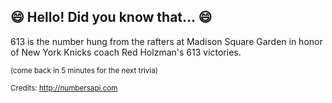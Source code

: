 ## 😄 Hello! Did you know that... 😄
613 is the number hung from the rafters at Madison Square Garden in honor of New York Knicks coach Red Holzman's 613 victories.

<sup>(come back in 5 minutes for the next trivia)</sup>


<sup>Credits: http://numbersapi.com</sup>
